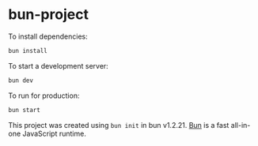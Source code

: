 # bun-project

To install dependencies:

```bash
bun install
```

To start a development server:

```bash
bun dev
```

To run for production:

```bash
bun start
```

This project was created using `bun init` in bun v1.2.21. [Bun](https://bun.com) is a fast all-in-one JavaScript runtime.
